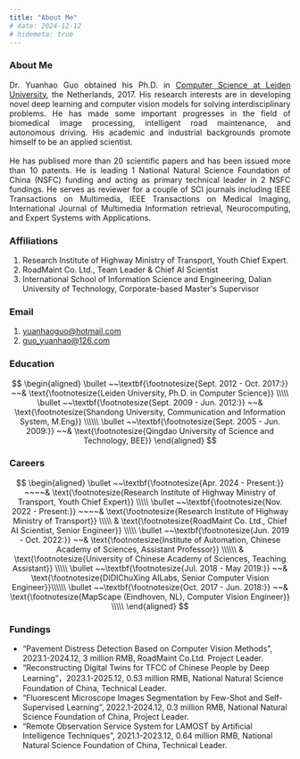 ```yaml
---
title: "About Me"
# date: 2024-12-12
# hidemeta: true
---
```


### About Me
<div style="text-align: justify;">
Dr. Yuanhao Guo obtained his Ph.D. in <a href="https://liacs.leidenuniv.nl/">Computer Science at Leiden University</a>, the Netherlands, 2017. His research interests are in developing novel deep learning and computer vision models for solving interdisciplinary problems. He has made some important progresses in the field of biomedical image processing, intelligent road maintenance, and autonomous driving. His academic and industrial backgrounds promote himself to be an applied scientist.
</div>
<br>
<div style="text-align: justify;">
He has publised more than 20 scientific papers and has been issued more than 10 patents. He is leading 1 National Natural Science Foundation of China (NSFC) funding and acting as primary technical leader in 2 NSFC fundings. He serves as reviewer for a couple of SCI journals including IEEE Transactions on Multimedia, IEEE Transactions on Medical Imaging, International Journal of Multimedia Information retrieval, Neurocomputing, and Expert Systems with Applications.
</div>

### Affiliations

1. Research Institute of Highway Ministry of Transport, Youth Chief Expert.
2. RoadMaint Co. Ltd., Team Leader & Chief AI Scientist
3. International School of Information Science and Engineering, Dalian University of Technology, Corporate-based Master's Supervisor

### Email

1. yuanhaoguo@hotmail.com
2. guo_yuanhao@126.com


### Education

$$
\begin{aligned}
\bullet ~~\textbf{\footnotesize{Sept. 2012 - Oct. 2017:}} ~~& \text{\footnotesize{Leiden University, Ph.D. in Computer Science}} \\\\\ 
\bullet ~~\textbf{\footnotesize{Sept. 2009 - Jun. 2012:}} ~~& \text{\footnotesize{Shandong University, Communication and Information System, M.Eng}} \\\\\\
\bullet ~~\textbf{\footnotesize{Sept. 2005 - Jun. 2009:}} ~~& \text{\footnotesize{Qingdao University of Science and Technology, BEE}}
\end{aligned}
$$


<!-- + ***Sept. 2012 - Oct. 2017***: Leiden University, Leiden Institute of Advanced Computer Science, Ph.D. <br/>
+ ***Sept. 2009 - Jun. 2012***: Shandong University, Communication and Information System, M.Eng <br/>
+ ***Sept. 2005 - Jun. 2009***: Qingdao University of Science and Technology, BEE <br/> -->

### Careers

$$
\begin{aligned}
\bullet ~~\textbf{\footnotesize{Apr. 2024 - Present:}} ~~~~& \text{\footnotesize{Research Institute of Highway Ministry of Transport, Youth Chief Expert}} \\\\\ 
\bullet ~~\textbf{\footnotesize{Nov. 2022 - Present:}} ~~~~& \text{\footnotesize{Research Institute of Highway Ministry of Transport}} \\\\\ 
  & \text{\footnotesize{RoadMaint Co. Ltd., Chief AI Scientist, Senior Engineer}} \\\\\
\bullet ~~\textbf{\footnotesize{Jun. 2019 - Oct. 2022:}} ~~& \text{\footnotesize{Institute of Automation, Chinese Academy of Sciences, Assistant Professor}} \\\\\\
 & \text{\footnotesize{University of Chinese Academy of Sciences, Teaching Assistant}} \\\\\
\bullet ~~\textbf{\footnotesize{Jul. 2018 - May 2019:}} ~~& \text{\footnotesize{DIDIChuXing AILabs, Senior Computer Vision Engineer}}\\\\\\
\bullet ~~\textbf{\footnotesize{Oct. 2017 - Jun. 2018:}} ~~& \text{\footnotesize{MapScape (Eindhoven, NL), Computer Vision Engineer}} \\\\\
\end{aligned}
$$

<!-- + ***Nov. 2022 - Present***:  Research Institute of Highway Ministry of Transport / RoadMaint Co., Ltd. Chief AI Scientist, Senior Engineer <br/>
+ ***Jun. 2019 - Oct. 2022***:	Institute of Automation, Chinese Academy of Sciences, Assistant Professor / University of Chinese Academy of Sciences, Teaching Assistant <br/>
+ ***Jul. 2018 - May 2019***:	DIDIChuXing AILabs, Senior Computer Vision Engineer <br/>
+ ***Oct. 2017 - Jun. 2018***:	MapScape (Eindhoven, NL), Computer Vision Engineer <br/> -->


### Fundings
  * “Pavement Distress Detection Based on Computer Vision Methods”, 2023.1-2024.12, 3 million RMB, RoadMaint Co.Ltd. Project Leader.
  * “Reconstructing Digital Twins for TFCC of Chinese People by Deep Learning”，2023.1-2025.12, 0.53 million RMB, National Natural Science Foundation of China, Technical Leader.
  * “Fluorescent Microscope Images Segmentation by Few-Shot and Self-Supervised Learning”, 2022.1-2024.12, 0.3 million RMB, National Natural Science Foundation of China, Project Leader.
  * “Remote Observation Service System for LAMOST by Artificial Intelligence Techniques”, 2021.1-2023.12, 0.64 million RMB, National Natural Science Foundation of China, Technical Leader.


<!-- ### Office location

<iframe src="https://map.baidu.com/search/%E4%B8%AD%E5%85%AC%E9%AB%98%E7%A7%91%E5%85%BB%E6%8A%A4%E7%A7%91%E6%8A%80%E8%82%A1%E4%BB%BD%E6%9C%89%E9%99%90%E5%85%AC%E5%8F%B8/@12933150.985,4847686.32,19z?querytype=s&da_src=shareurl&wd=%E4%B8%AD%E5%85%AC%E9%AB%98%E7%A7%91%E5%85%BB%E6%8A%A4%E7%A7%91%E6%8A%80%E8%82%A1%E4%BB%BD%E6%9C%89%E9%99%90%E5%85%AC%E5%8F%B8&c=131&src=0&wd2=%E5%8C%97%E4%BA%AC%E5%B8%82%E6%B5%B7%E6%B7%80%E5%8C%BA&pn=0&sug=1&l=13&b=(12912571,4838917;12959611,4862501)&from=webmap&biz_forward=%7B%22scaler%22:2,%22styles%22:%22pl%22%7D&sug_forward=92bc9af111b70e20c61b75df&device_ratio=2" 
width="700" height="500" style="border:0;" allowfullscreen="" loading="lazy"></iframe> -->



